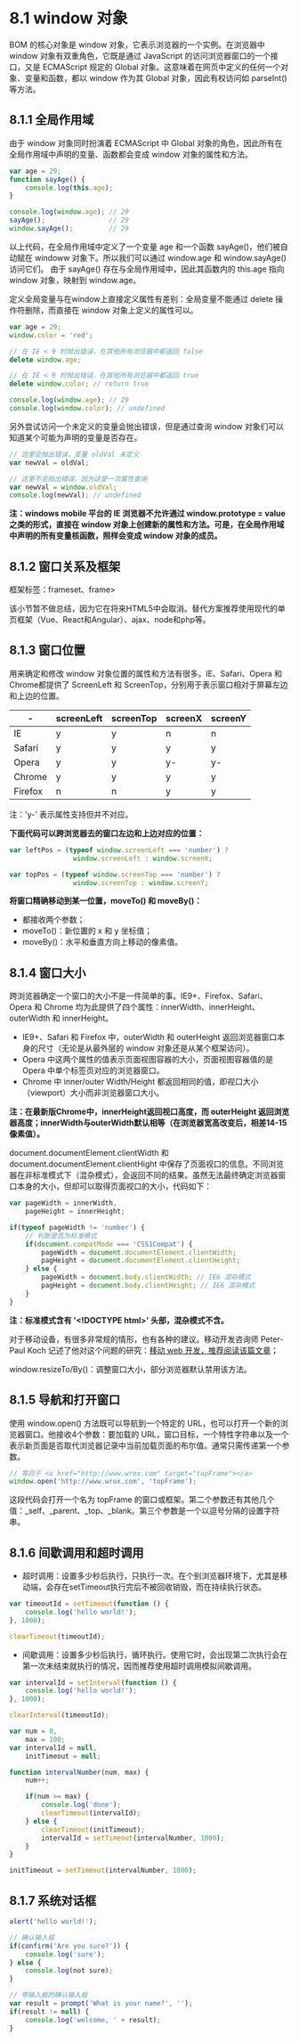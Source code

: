 # 8.1 window 对象

BOM 的核心对象是 window 对象，它表示浏览器的一个实例。在浏览器中 window 对象有双重角色，它既是通过 JavaScript 的访问浏览器窗口的一个接口，又是 ECMAScript 规定的 Global 对象。这意味着在网页中定义的任何一个对象、变量和函数，都以 window 作为其 Global 对象，因此有权访问如 parseInt() 等方法。

## 8.1.1 全局作用域

由于 window 对象同时扮演着 ECMAScript 中 Global 对象的角色，因此所有在全局作用域中声明的变量、函数都会变成 window 对象的属性和方法。

```javascript
var age = 29;
function sayAge() {
    console.log(this.age);
}

console.log(window.age); // 29
sayAge();                // 29
window.sayAge();         // 29
```

以上代码，在全局作用域中定义了一个变量 age 和一个函数 sayAge()，他们被自动赋在 windoww 对象下。所以我们可以通过 window.age 和 window.sayAge() 访问它们。
由于 sayAge() 存在与全局作用域中，因此其函数内的 this.age 指向 window 对象，映射到 window.age。

定义全局变量与在window上直接定义属性有差别：全局变量不能通过 delete 操作符删除，而直接在 window 对象上定义的属性可以。

```javascript
var age = 29;
window.color = 'red';

// 在 IE < 9 时抛出错误，在其他所有浏览器中都返回 false
delete window.age;

// 在 IE < 9 时抛出错误，在其他所有浏览器中都返回 true
delete window.color; // return true

console.log(window.age); // 29
console.log(window.color); // undefined
```

另外尝试访问一个未定义的变量会抛出错误，但是通过查询 window 对象们可以知道某个可能为声明的变量是否存在。

```javascript
// 这里会抛出错误，变量 oldVal 未定义
var newVal = oldVal;

// 这里不会抛出错误，因为这是一次属性查询
var newVal = window.oldVal;
console.log(newVal); // undefined
```

**注：windows mobile 平台的 IE 浏览器不允许通过 window.prototype = value之类的形式，直接在 window 对象上创建新的属性和方法。可是，在全局作用域中声明的所有变量核函数，照样会变成 window 对象的成员。**

## 8.1.2 窗口关系及框架

框架标签：frameset、frame>

该小节暂不做总结，因为它在将来HTML5中会取消。替代方案推荐使用现代的单页框架（Vue、React和Angular）、ajax、node和php等。

## 8.1.3 窗口位置

用来确定和修改 window 对象位置的属性和方法有很多。IE、Safari、Opera 和 Chrome都提供了 ScreenLeft 和 ScreenTop，分别用于表示窗口相对于屏幕左边和上边的位置。

| -       | screenLeft | screenTop | screenX | screenY |
|---------|------------|-----------|---------|---------|
| IE      | y          | y         | n       | n       |
| Safari  | y          | y         | y       | y       |
| Opera   | y          | y         | y-      | y-      |
| Chrome  | y          | y         | y       | y       |
| Firefox | n          | n         | y       | y       |

注：'y-' 表示属性支持但并不对应。

**下面代码可以跨浏览器去的窗口左边和上边对应的位置：**

```javascript
var leftPos = (typeof window.screenLeft === 'number') ?
                window.screenLeft : window.screenX;

var topPos = (typeof window.screenTop === 'number') ?
                window.screenTop : window.screenY;
```

**将窗口精确移动到某一位置，moveTo() 和 moveBy()：**

- 都接收两个参数；
- moveTo()：新位置的 x 和 y 坐标值；
- moveBy()：水平和垂直方向上移动的像素值。

## 8.1.4 窗口大小

跨浏览器确定一个窗口的大小不是一件简单的事。IE9+、Firefox、Safari、Opera 和 Chrome 均为此提供了四个属性：innerWidth、innerHeight、outerWidth 和 innerHeight。

- IE9+、Safari 和 Firefox 中，outerWidth 和 outerHeight 返回浏览器窗口本身的尺寸（无论是从最外层的 window 对象还是从某个框架访问）。
- Opera 中这两个属性的值表示页面视图容器的大小，页面视图容器值的是 Opera 中单个标签页对应的浏览器窗口。
- Chrome 中 inner/outer Width/Height 都返回相同的值，即视口大小（viewport）大小而非浏览器窗口大小。

**注：在最新版Chrome中，innerHeight返回视口高度，而 outerHeight 返回浏览器高度；innerWidth与outerWidth默认相等（在浏览器宽高改变后，相差14-15像素值）。**

document.documentElement.clientWidth 和 document.documentElement.clientHight 中保存了页面视口的信息。不同浏览器在非标准模式下（混杂模式），会返回不同的结果。虽然无法最终确定浏览器窗口本身的大小，但却可以取得页面视口的大小，代码如下：

```javascript
var pageWidth = innerWidth,
    pageHeight = innerHeight;

if(typeof pageWidth != 'number') {
    // 判断是否为标准模式
    if(document.compatMode === 'CSS1Compat') {
        pageWidth = document.documentElement.clientWidth;
        pagHeight = document.documentElement.clientHeight;
    } else {
        pageWidth = document.body.clientWidth; // IE6 混杂模式
        pagHeight = document.body.clientHeight; // IE6 混杂模式
    }
}
```

**注：标准模式含有 '&lt;!DOCTYPE html&gt;' 头部，混杂模式不含。**

对于移动设备，有很多非常规的情形，也有各种的建议。移动开发咨询师 Peter-Paul Koch 记述了他对这个问题的研究：[移动 web 开发，推荐阅读该篇文章](http://t.cn/zOZs0Tz)；

window.resizeTo/By()：调整窗口大小，部分浏览器默认禁用该方法。

## 8.1.5 导航和打开窗口

使用 window.open() 方法既可以导航到一个特定的 URL，也可以打开一个新的浏览器窗口。他接收4个参数：要加载的 URL，窗口目标，一个特性字符串以及一个表示新页面是否取代浏览器记录中当前加载页面的布尔值。通常只需传递第一个参数。
```javascript
// 等同于 <a href="http://www.wrox.com" target="topFrame"></a>
window.open('http://www.wrox.com', 'topFrame');
```
这段代码会打开一个名为 topFrame 的窗口或框架。第二个参数还有其他几个值：_self、_parent、_top、_blank。第三个参数是一个以逗号分隔的设置字符串。

## 8.1.6 间歇调用和超时调用

- 超时调用：设置多少秒后执行，只执行一次。在个别浏览器环境下，尤其是移动端，会存在setTimeout执行完后不被回收销毁，而在持续执行状态。

```javascript
var timeoutId = setTimeout(function () {
    console.log('hello world!');
}, 1000);

clearTimeout(timeoutId);
```
- 间歇调用：设置多少秒后执行，循环执行。使用它时，会出现第二次执行会在第一次未结束就执行的情况，因而推荐使用超时调用模拟间歇调用。

```javascript
var intervalId = setInterval(function () {
    console.log('hello world!');
}, 1000);

clearInterval(timeoutId);
```
```javascript
var num = 0,
    max = 100;
var intervalId = null,
    initTimeout = null;

function intervalNumber(num, max) {
    num++;

    if(num >= max) {
        console.log('done');
        clearTimeout(intervalId);
    } else {
        clearTimeout(initTimeout);
        intervalId = setTimeout(intervalNumber, 1000);
    }
}

initTimeout = setTimeout(intervalNumber, 1000);
```

## 8.1.7 系统对话框

```javascript
alert('hello world!');

// 确认输入框
if(confirm('Are you sure?')) {
    console.log('sure');
} else {
    console.log(not sure);
}

// 带输入框的确认输入框
var result = prompt('What is your name?', '');
if(result != null) {
    console.log('welcome, ' + result);
}
```


